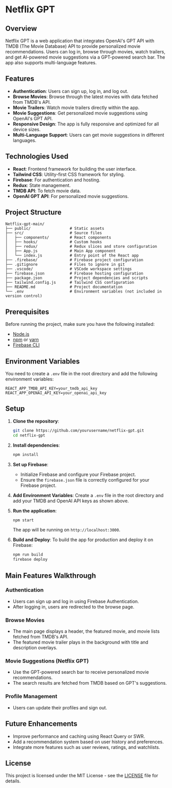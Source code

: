 
# Netflix GPT

## Overview

Netflix GPT is a web application that integrates OpenAI's GPT API with TMDB (The Movie Database) API to provide personalized movie recommendations. Users can log in, browse through movies, watch trailers, and get AI-powered movie suggestions via a GPT-powered search bar. The app also supports multi-language features.

## Features

- **Authentication**: Users can sign up, log in, and log out.
- **Browse Movies**: Browse through the latest movies with data fetched from TMDB's API.
- **Movie Trailers**: Watch movie trailers directly within the app.
- **Movie Suggestions**: Get personalized movie suggestions using OpenAI's GPT API.
- **Responsive Design**: The app is fully responsive and optimized for all device sizes.
- **Multi-Language Support**: Users can get movie suggestions in different languages.

## Technologies Used

- **React**: Frontend framework for building the user interface.
- **Tailwind CSS**: Utility-first CSS framework for styling.
- **Firebase**: For authentication and hosting.
- **Redux**: State management.
- **TMDB API**: To fetch movie data.
- **OpenAI GPT API**: For personalized movie suggestions.

## Project Structure

```
Netflix-gpt-main/
├── public/                 # Static assets
├── src/                    # Source files
│   ├── components/         # React components
│   ├── hooks/              # Custom hooks
│   ├── redux/              # Redux slices and store configuration
│   ├── App.js              # Main App component
│   └── index.js            # Entry point of the React app
├── .firebase/              # Firebase project configuration
├── .gitignore              # Files to ignore in git
├── .vscode/                # VSCode workspace settings
├── firebase.json           # Firebase hosting configuration
├── package.json            # Project dependencies and scripts
├── tailwind.config.js      # Tailwind CSS configuration
├── README.md               # Project documentation
└── .env                    # Environment variables (not included in version control)
```

## Prerequisites

Before running the project, make sure you have the following installed:

- [Node.js](https://nodejs.org/)
- [npm](https://www.npmjs.com/) or [yarn](https://yarnpkg.com/)
- [Firebase CLI](https://firebase.google.com/docs/cli)

## Environment Variables

You need to create a `.env` file in the root directory and add the following environment variables:

```
REACT_APP_TMDB_API_KEY=your_tmdb_api_key
REACT_APP_OPENAI_API_KEY=your_openai_api_key
```

## Setup

1. **Clone the repository**:
   ```bash
   git clone https://github.com/yourusername/netflix-gpt.git
   cd netflix-gpt
   ```

2. **Install dependencies**:
   ```bash
   npm install
   ```

3. **Set up Firebase**:
   - Initialize Firebase and configure your Firebase project.
   - Ensure the `firebase.json` file is correctly configured for your Firebase project.

4. **Add Environment Variables**:
   Create a `.env` file in the root directory and add your TMDB and OpenAI API keys as shown above.

5. **Run the application**:
   ```bash
   npm start
   ```

   The app will be running on `http://localhost:3000`.

6. **Build and Deploy**:
   To build the app for production and deploy it on Firebase:
   ```bash
   npm run build
   firebase deploy
   ```

## Main Features Walkthrough

### Authentication
- Users can sign up and log in using Firebase Authentication.
- After logging in, users are redirected to the browse page.

### Browse Movies
- The main page displays a header, the featured movie, and movie lists fetched from TMDB's API.
- The featured movie trailer plays in the background with title and description overlays.

### Movie Suggestions (Netflix GPT)
- Use the GPT-powered search bar to receive personalized movie recommendations.
- The search results are fetched from TMDB based on GPT's suggestions.

### Profile Management
- Users can update their profiles and sign out.

## Future Enhancements

- Improve performance and caching using React Query or SWR.
- Add a recommendation system based on user history and preferences.
- Integrate more features such as user reviews, ratings, and watchlists.

## License

This project is licensed under the MIT License - see the [LICENSE](LICENSE) file for details.
